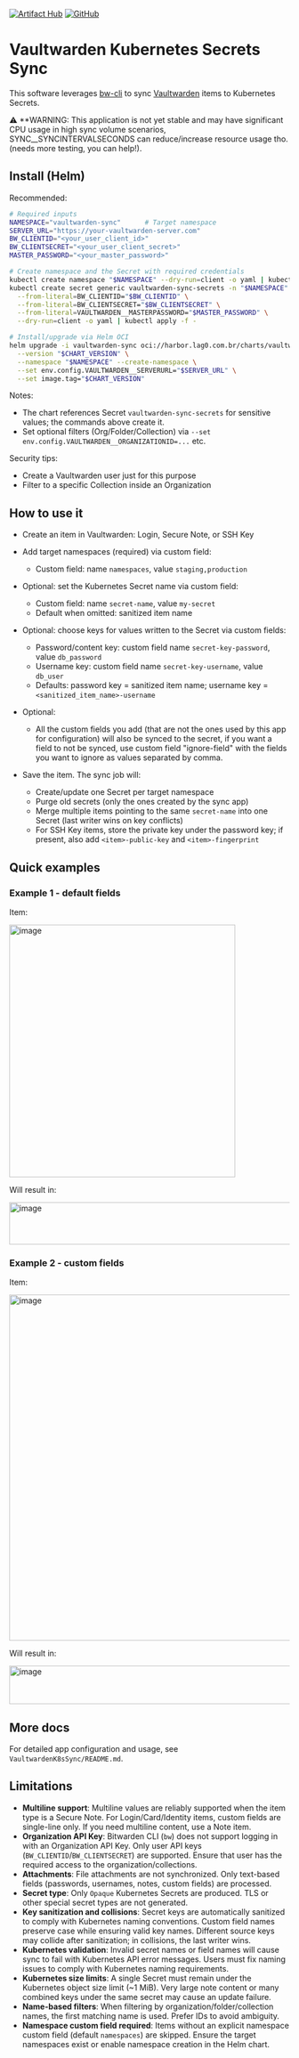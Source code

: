[![Artifact Hub](https://img.shields.io/endpoint?url=https://artifacthub.io/badge/repository/vaultwarden-kubernetes-secrets)](https://artifacthub.io/packages/search?repo=vaultwarden-kubernetes-secrets) [![GitHub](https://img.shields.io/badge/github-%23121011.svg?style=for-the-badge&logo=github&logoColor=white)](https://github.com/antoniolago/vaultwarden-kubernetes-secrets)
# Vaultwarden Kubernetes Secrets Sync

This software leverages [bw-cli](https://bitwarden.com/help/cli/) to sync [Vaultwarden](https://github.com/dani-garcia/vaultwarden) items to Kubernetes Secrets.

⚠️ **WARNING: This application is not yet stable and may have significant CPU usage in high sync volume scenarios, SYNC__SYNCINTERVALSECONDS can reduce/increase resource usage tho. (needs more testing, you can help!). 

## Install (Helm)

Recommended:

```bash
# Required inputs
NAMESPACE="vaultwarden-sync"      # Target namespace
SERVER_URL="https://your-vaultwarden-server.com"
BW_CLIENTID="<your_user_client_id>"
BW_CLIENTSECRET="<your_user_client_secret>"
MASTER_PASSWORD="<your_master_password>"

# Create namespace and the Secret with required credentials
kubectl create namespace "$NAMESPACE" --dry-run=client -o yaml | kubectl apply -f -
kubectl create secret generic vaultwarden-sync-secrets -n "$NAMESPACE" \
  --from-literal=BW_CLIENTID="$BW_CLIENTID" \
  --from-literal=BW_CLIENTSECRET="$BW_CLIENTSECRET" \
  --from-literal=VAULTWARDEN__MASTERPASSWORD="$MASTER_PASSWORD" \
  --dry-run=client -o yaml | kubectl apply -f -

# Install/upgrade via Helm OCI
helm upgrade -i vaultwarden-sync oci://harbor.lag0.com.br/charts/vaultwarden-k8s-sync \
  --version "$CHART_VERSION" \
  --namespace "$NAMESPACE" --create-namespace \
  --set env.config.VAULTWARDEN__SERVERURL="$SERVER_URL" \
  --set image.tag="$CHART_VERSION"
```

Notes:
- The chart references Secret `vaultwarden-sync-secrets` for sensitive values; the commands above create it.
- Set optional filters (Org/Folder/Collection) via `--set env.config.VAULTWARDEN__ORGANIZATIONID=...` etc.

Security tips:
- Create a Vaultwarden user just for this purpose
- Filter to a specific Collection inside an Organization

## How to use it

- Create an item in Vaultwarden: Login, Secure Note, or SSH Key
- Add target namespaces (required) via custom field:
  - Custom field: name `namespaces`, value `staging,production`
- Optional: set the Kubernetes Secret name via custom field:
  - Custom field: name `secret-name`, value `my-secret`
  - Default when omitted: sanitized item name
- Optional: choose keys for values written to the Secret via custom fields:
  - Password/content key: custom field name `secret-key-password`, value `db_password`
  - Username key: custom field name `secret-key-username`, value `db_user`
  - Defaults: password key = sanitized item name; username key = `<sanitized_item_name>-username`

- Optional:
  - All the custom fields you add (that are not the ones used by this app for configuration) will also be synced to the secret, if you want a field to not be synced, use custom field "ignore-field" with the fields you want to ignore as values separated by comma.
- Save the item. The sync job will:
  - Create/update one Secret per target namespace
  - Purge old secrets (only the ones created by the sync app)
  - Merge multiple items pointing to the same `secret-name` into one Secret (last writer wins on key conflicts)
  - For SSH Key items, store the private key under the password key; if present, also add `<item>-public-key` and `<item>-fingerprint`

## Quick examples

### Example 1 - default fields
Item:
 
<img width="406" height="454" alt="image" src="https://github.com/user-attachments/assets/26fa4b39-3a82-435e-bd62-14c9cbd6ee0f" />

Will result in:

<img width="1126" height="76" alt="image" src="https://github.com/user-attachments/assets/bf331363-8a61-4deb-b4e7-363bb0d1f599" />

### Example 2 - custom fields
Item:

<img width="578" height="622" alt="image" src="https://github.com/user-attachments/assets/3da6e6ba-b169-4910-acbf-31c114a52796" />

Will result in:

<img width="1179" height="69" alt="image" src="https://github.com/user-attachments/assets/5aef594c-5308-4e9f-8a8e-4075165daaa8" />

## More docs

For detailed app configuration and usage, see `VaultwardenK8sSync/README.md`.

## Limitations

- **Multiline support**: Multiline values are reliably supported when the item type is a Secure Note. For Login/Card/Identity items, custom fields are single-line only. If you need multiline content, use a Note item.
- **Organization API Key**: Bitwarden CLI (`bw`) does not support logging in with an Organization API Key. Only user API keys (`BW_CLIENTID`/`BW_CLIENTSECRET`) are supported. Ensure that user has the required access to the organization/collections.
- **Attachments**: File attachments are not synchronized. Only text-based fields (passwords, usernames, notes, custom fields) are processed.
- **Secret type**: Only `Opaque` Kubernetes Secrets are produced. TLS or other special secret types are not generated.
- **Key sanitization and collisions**: Secret keys are automatically sanitized to comply with Kubernetes naming conventions. Custom field names preserve case while ensuring valid key names. Different source keys may collide after sanitization; in collisions, the last writer wins.
- **Kubernetes validation**: Invalid secret names or field names will cause sync to fail with Kubernetes API error messages. Users must fix naming issues to comply with Kubernetes naming requirements.
- **Kubernetes size limits**: A single Secret must remain under the Kubernetes object size limit (~1 MiB). Very large note content or many combined keys under the same secret may cause an update failure.
- **Name-based filters**: When filtering by organization/folder/collection names, the first matching name is used. Prefer IDs to avoid ambiguity.
- **Namespace custom field required**: Items without an explicit namespace custom field (default `namespaces`) are skipped. Ensure the target namespaces exist or enable namespace creation in the Helm chart.
